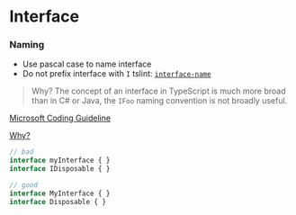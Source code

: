 # Interface

### Naming
- Use pascal case to name interface
- Do not prefix interface with `I` tslint: [`interface-name`](tslint.md#interface-name-native)

> Why? The concept of an interface in TypeScript is much more broad than in C# or Java, the `IFoo` naming convention is not broadly useful.

[Microsoft Coding Guideline](https://github.com/Microsoft/TypeScript/wiki/Coding-guidelines)

[Why?](https://github.com/Microsoft/TypeScript-Handbook/blob/4439d3101283adb38dabb2a4c39726986d6bbcb2/pages/Writing%20Definition%20Files.md#naming-conventions)

```ts
// bad
interface myInterface { }
interface IDisposable { }

// good
interface MyInterface { }
interface Disposable { }
```
